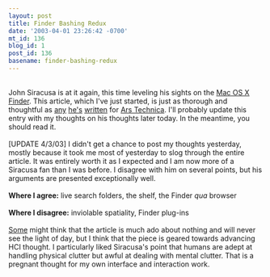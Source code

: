 ```yaml
---
layout: post
title: Finder Bashing Redux
date: '2003-04-01 23:26:42 -0700'
mt_id: 136
blog_id: 1
post_id: 136
basename: finder-bashing-redux
---
```

<br />John Siracusa is at it again, this time leveling his sights on the <a href="http://arstechnica.com/paedia/f/finder/finder-1.html">Mac OS X Finder</a>. This article, which I've just started, is just as thorough and thoughtful as <a href="http://www.arstechnica.com/reviews/02q3/macosx-10.2/macosx-10.2-1.html" title="Awesome review of Jaguar">any</a> <a href="http://arstechnica.com/reviews/01q4/macosx-10.1/macosx-10.1.html" title="Review of 10.1">he's</a> <a href="http://arstechnica.com/reviews/01q3/metadata/metadata-1.html" title="On the cessation of requiring the resource fork...">written</a> for <a href="http://arstechnica.com/">Ars Technica</a>. I'll probably update this entry with my thoughts on his thoughts later today. In the meantime, you should read it.<br /><br />[UPDATE 4/3/03] I didn't get a chance to post my thoughts yesterday, mostly because it took me most of yesterday to slog through the entire article. It was entirely worth it as I expected and I am now more of a Siracusa fan than I was before. I disagree with him on several points, but his arguments are presented exceptionally well.<br /><br /><strong>Where I agree:</strong> live search folders, the shelf, the Finder <em>qua</em> browser<br /><br /><strong>Where I disagree:</strong> inviolable spatiality, Finder plug-ins<br /><br /><a href="http://www.redmonk.net/monkinetic/">Some</a> might think that the article is much ado about nothing and will never see the light of day, but I think that the piece is geared towards advancing HCI thought. I particularly liked Siracusa's point that humans are adept at handling physical clutter but awful at dealing with mental clutter. That is a pregnant thought for my own interface and interaction work.<br /><br /><br />

